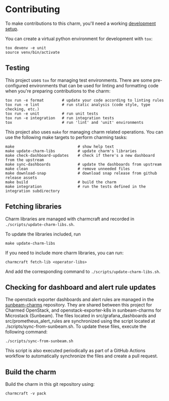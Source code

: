 # Contributing

To make contributions to this charm, you'll need a working [development setup](https://juju.is/docs/sdk/dev-setup).

You can create a virtual python environment for development with `tox`:

```shell
tox devenv -e unit
source venv/bin/activate
```

## Testing

This project uses `tox` for managing test environments. There are some pre-configured environments
that can be used for linting and formatting code when you're preparing contributions to the charm:

```shell
tox run -e format        # update your code according to linting rules
tox run -e lint          # run static analysis (code style, type checking, etc.)
tox run -e unit          # run unit tests
tox run -e integration   # run integration tests
tox                      # run 'lint' and 'unit' environments
```

This project also uses `make` for managing charm related operations. You can use the following make
targets to perform charming tasks:

```shell
make                            # show help text
make update-charm-libs          # update charm's libraries
make check-dashboard-updates    # check if there's a new dashboard from the upstream
make sync-dashboards            # update the dashboards from upstream
make clean                      # remove unneeded files
make download-snap              # download snap release from github release assets
make build                      # build the charm
make integration                # run the tests defined in the integration subdirectory
```

## Fetching libraries

Charm libraries are managed with charmcraft and recorded in `./scripts/update-charm-libs.sh`.

To update the libraries included, run

```shell
make update-charm-libs
```

If you need to include more charm libraries, you can run:

```shell
charmcraft fetch-lib <operator-libs>
```

And add the corresponding command to `./scripts/update-charm-libs.sh`.

## Checking for dashboard and alert rule updates

The openstack exporter dashboards and alert rules are managed
in the [sunbeam-charms](https://opendev.org/openstack/sunbeam-charms) repository.
They are shared between this project for Charmed OpenStack,
and openstack-exporter-k8s in sunbeam-charms for Microstack (Sunbeam).
The files located in src/grafana_dashboards and src/prometheus_alert_rules are synchronized using the script located at ./scripts/sync-from-sunbeam.sh. To update these files, execute the following command:

```shell
./scripts/sync-from-sunbeam.sh
```

This script is also executed periodically as part of a GitHub Actions workflow to automatically synchronize the files and create a pull request.

## Build the charm

Build the charm in this git repository using:

```shell
charmcraft -v pack
```
